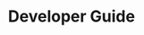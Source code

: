 ---
title: Developer Guide
description: How to develop with Turing AI.
docurl: developer-guide/
product: turing
---